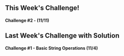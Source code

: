 ## This Week's Challenge!
#### Challenge #2 - (11/11)



## Last Week's Challenge with Solution
#### Challenge #1 - Basic String Operations (11/4)


